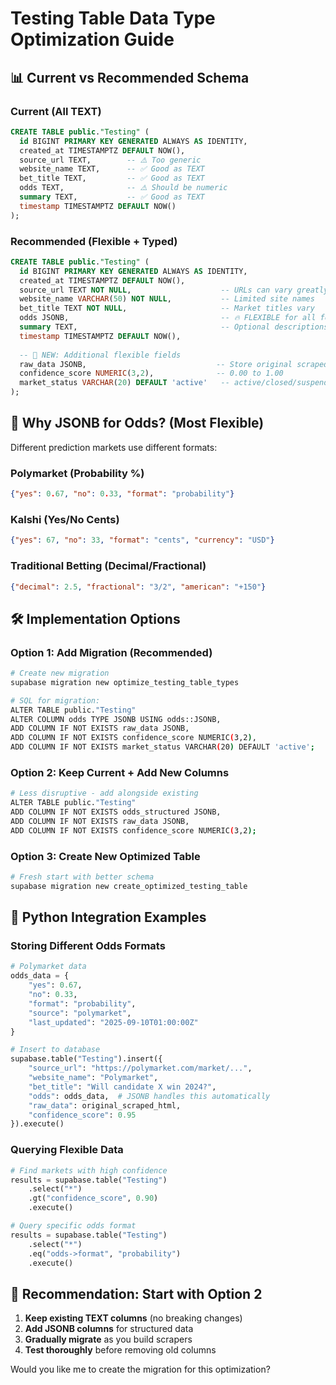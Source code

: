 # Testing Table Data Type Optimization Guide

## 📊 Current vs Recommended Schema

### Current (All TEXT)
```sql
CREATE TABLE public."Testing" (
  id BIGINT PRIMARY KEY GENERATED ALWAYS AS IDENTITY,
  created_at TIMESTAMPTZ DEFAULT NOW(),
  source_url TEXT,        -- ⚠️ Too generic
  website_name TEXT,      -- ✅ Good as TEXT
  bet_title TEXT,         -- ✅ Good as TEXT  
  odds TEXT,              -- ⚠️ Should be numeric
  summary TEXT,           -- ✅ Good as TEXT
  timestamp TIMESTAMPTZ DEFAULT NOW()
);
```

### Recommended (Flexible + Typed)
```sql
CREATE TABLE public."Testing" (
  id BIGINT PRIMARY KEY GENERATED ALWAYS AS IDENTITY,
  created_at TIMESTAMPTZ DEFAULT NOW(),
  source_url TEXT NOT NULL,                    -- URLs can vary greatly
  website_name VARCHAR(50) NOT NULL,           -- Limited site names
  bet_title TEXT NOT NULL,                     -- Market titles vary
  odds JSONB,                                  -- 🔥 FLEXIBLE for all formats
  summary TEXT,                                -- Optional descriptions
  timestamp TIMESTAMPTZ DEFAULT NOW(),
  
  -- 🚀 NEW: Additional flexible fields
  raw_data JSONB,                             -- Store original scraped data
  confidence_score NUMERIC(3,2),              -- 0.00 to 1.00
  market_status VARCHAR(20) DEFAULT 'active'   -- active/closed/suspended
);
```

## 🎯 **Why JSONB for Odds? (Most Flexible)**

Different prediction markets use different formats:

### Polymarket (Probability %)
```json
{"yes": 0.67, "no": 0.33, "format": "probability"}
```

### Kalshi (Yes/No Cents)  
```json
{"yes": 67, "no": 33, "format": "cents", "currency": "USD"}
```

### Traditional Betting (Decimal/Fractional)
```json
{"decimal": 2.5, "fractional": "3/2", "american": "+150"}
```

## 🛠️ **Implementation Options**

### Option 1: Add Migration (Recommended)
```bash
# Create new migration
supabase migration new optimize_testing_table_types

# SQL for migration:
ALTER TABLE public."Testing" 
ALTER COLUMN odds TYPE JSONB USING odds::JSONB,
ADD COLUMN IF NOT EXISTS raw_data JSONB,
ADD COLUMN IF NOT EXISTS confidence_score NUMERIC(3,2),
ADD COLUMN IF NOT EXISTS market_status VARCHAR(20) DEFAULT 'active';
```

### Option 2: Keep Current + Add New Columns
```bash
# Less disruptive - add alongside existing
ALTER TABLE public."Testing" 
ADD COLUMN IF NOT EXISTS odds_structured JSONB,
ADD COLUMN IF NOT EXISTS raw_data JSONB,
ADD COLUMN IF NOT EXISTS confidence_score NUMERIC(3,2);
```

### Option 3: Create New Optimized Table
```bash
# Fresh start with better schema
supabase migration new create_optimized_testing_table
```

## 📝 **Python Integration Examples**

### Storing Different Odds Formats
```python
# Polymarket data
odds_data = {
    "yes": 0.67,
    "no": 0.33, 
    "format": "probability",
    "source": "polymarket",
    "last_updated": "2025-09-10T01:00:00Z"
}

# Insert to database
supabase.table("Testing").insert({
    "source_url": "https://polymarket.com/market/...",
    "website_name": "Polymarket",
    "bet_title": "Will candidate X win 2024?",
    "odds": odds_data,  # JSONB handles this automatically
    "raw_data": original_scraped_html,
    "confidence_score": 0.95
}).execute()
```

### Querying Flexible Data
```python
# Find markets with high confidence
results = supabase.table("Testing")
    .select("*")
    .gt("confidence_score", 0.90)
    .execute()

# Query specific odds format
results = supabase.table("Testing")
    .select("*") 
    .eq("odds->format", "probability")
    .execute()
```

## 🚀 **Recommendation: Start with Option 2**

1. **Keep existing TEXT columns** (no breaking changes)
2. **Add JSONB columns** for structured data
3. **Gradually migrate** as you build scrapers
4. **Test thoroughly** before removing old columns

Would you like me to create the migration for this optimization?
